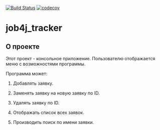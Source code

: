 [![Build Status](https://travis-ci.org/andrezrkn/job4j_tracker.svg?branch=master)](https://travis-ci.org/andrezrkn/job4j_tracker)
[![codecov](https://codecov.io/gh/andrezrkn/job4j_tracker/branch/master/graph/badge.svg)](https://codecov.io/gh/andrezrkn/job4j_tracker)
# job4j_tracker

## О проекте

Этот проект - консольное приложение. Пользователю отображается меню с возможностями программы.

Программа может:

1. Добавлять заявку.

1. Заменять заявку на новую заявку по ID.

1. Удалять заявку по ID.

1. Отображать список всех заявок.

1. Производить поиск по имени заявки.